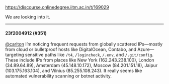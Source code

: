 https://discourse.onlinedegree.iitm.ac.in/t/169029

We are looking into it.</p><hr>

<h4>23f2004912 (#351)</h4>
<p><a class="mention" href="/u/carlton">@carlton</a> I’m noticing frequent requests from globally scattered IPs—mostly from cloud or bulletproof hosts like DigitalOcean, Contabo, and Azure—targeting sensitive paths like <code>/t4</code>, <code>/logincheck</code>, <code>/.env</code>, and <code>/.git/config</code>. These include IPs from places like New York (162.243.238.100), London (34.89.64.89), Amsterdam (45.148.10.172), Moscow (84.201.151.18), Jaipur (103.175.163.104), and Vilnius (85.255.108.243). It really seems like automated vulnerability scanning or botnet activity.